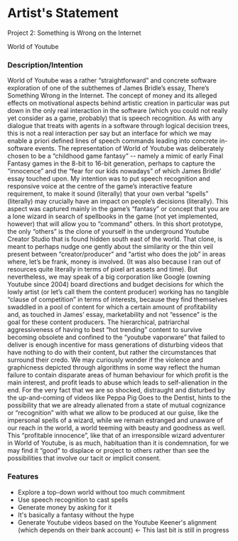 # Artist's Statement

Project 2: Something is Wrong on the Internet

World of Youtube

### Description/Intention

World of Youtube was a rather “straightforward” and concrete software exploration of one of the subthemes of James Bridle’s essay, There’s Something Wrong in the Internet. The concept of money and its alleged effects on motivational aspects behind artistic creation in particular was put down in the only real interaction in the software (which you could not really yet consider as a game, probably) that is speech recognition. As with any dialogue that treats with agents in a software through logical decision trees, this is not a real interaction per say but an interface for which we may enable a priori defined lines of speech commands leading into concrete in-software events.
	The representation of World of Youtube was deliberately chosen to be a “childhood game fantasy” -- namely a mimic of early Final Fantasy games in the 8-bit to 16-bit generation, perhaps to capture the “innocence”  and the “fear for our kids nowadays” of which James Bridle’ essay touched upon. My intention was to put speech recognition and responsive voice at the centre of the game’s interactive feature requirement, to make it sound (literally) that your own verbal “spells” (literally) may crucially have an impact on people’s decisions (literally). This aspect was captured mainly in the game’s “fantasy” or concept that you are a lone wizard in search of spellbooks in the game (not yet implemented, however) that will allow you to “command” others. 
	In this short prototype, the only “others” is the clone of yourself in the underground Youtube Creator Studio that is found hidden south east of the world. That clone, is meant to perhaps nudge one gently about the similarity or the thin veil present between “creator/producer” and “artist who does the job” in areas where, let’s be frank, money is involved. (It was also because I ran out of resources quite literally in terms of pixel art assets and time). But nevertheless, we may speak of a big corporation like Google (owning Youtube since 2004) board directions and budget decisions for which the lowly artist (or let’s call them the content producer) working has no tangible “clause of competition” in terms of interests, because they find themselves swaddled in a pool of content for which a certain amount of profitability and, as touched in James’ essay, marketability and not “essence” is the goal for these content producers. The hierarchical, patriarchal aggressiveness of having to best “hot trending” content to survive becoming obsolete and confined to the “youtube vaporware” that failed to deliver is enough incentive for mass generations of disturbing videos that have nothing to do with their content, but rather the circumstances that surround their credo. We may curiously wonder if the violence and graphicness depicted through algorithms in some way reflect the human failure to contain disparate areas of human behaviour for which profit is the main interest, and profit leads to abuse which leads to self-alienation in the end. For the very fact that we are so shocked, distraught and disturbed by the up-and-coming of videos like Peppa Pig Goes to the Dentist, hints to the possibility that we are already alienated from a state of mutual cognizance or “recognition” with what we allow to be produced at our guise, like the impersonal spells of a wizard, while we remain estranged and unaware of our reach in the world, a world teeming with beauty and goodness as well. This “profitable innocence”, like that of an irresponsible wizard adventurer in World of Youtube, is as much, habituation than it is condemnation, for we may find it “good” to displace or project to others rather than see the possibilities that involve our tacit or implicit consent.

### Features
- Explore a top-down world without too much commitment
- Use speech recognition to cast spells
- Generate money by asking for it
- It's basically a fantasy without the hype
- Generate Youtube videos based on the Youtube Keener's alignment (which depends on their bank account) <- This last bit is still in progress
